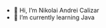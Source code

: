 - 👋 Hi, I’m Nikolai Andrei Calizar
- 🌱 I’m currently learning Java


<!---
Izanagi-42/Izanagi-42 is a ✨ special ✨ repository because its `README.md` (this file) appears on your GitHub profile.
You can click the Preview link to take a look at your changes.
--->
